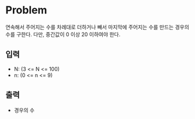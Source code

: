 # Problem

연속해서 주어지는 수를 차례대로 더하거나 빼서 마지막에 주어지는 수를 만드는 경우의 수를 구한다.
다만, 중간값이 0 이상 20 이하여야 한다.

## 입력

- N: (3 <= N <= 100)
- n: (0 <= n <= 9)

## 출력

- 경우의 수
